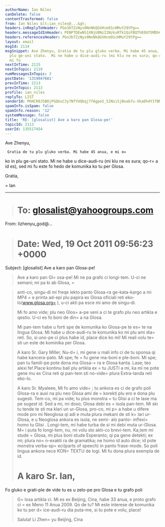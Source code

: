 ```yaml
---
authorName: Ian Niles
canDelete: false
contentTrasformed: false
from: Ian Niles &lt;ian_niles@...&gt;
headers.inReplyToHeader: PGo3bTZzNys0NnNkQGVHcm91cHMuY29tPg==
headers.messageIdInHeader: PENPTDEwNS1XNjU0NzI2NzkxRTk1QzFBQThEOUY5MDhCRUEwQHBoeC5nYmw+
headers.referencesHeader: PGo3bTZzNys0NnNkQGVHcm91cHMuY29tPg==
layout: email
msgId: 2114
msgSnippet: Ave Zhenyu, Gratia de tu plu gluko verba. Mi habe 45 anua, e mi eko in
  plu ge-uni stato.  Mi ne habe u dice-audi-ru (mi klu ne es sura; qo-ra id es), sed
  mi fu
nextInTime: 2115
nextInTopic: 2119
numMessagesInTopic: 3
postDate: '1319047681'
prevInTime: 2113
prevInTopic: 2113
profile: ian_niles
replyTo: LIST
senderId: PKHCR0J5BOjPGQUuC3y7NfYUQbqj7fAgpeS_52NsiSjBoab7u-XkaDh4YIfBM8qKymowDDqxkf8DOWDbmUt-hmrkeekoSqn0
spamInfo.isSpam: false
spamInfo.reason: '12'
systemMessage: false
title: 'RE: [glosalist] Ave a karo pan Glosa-pe!'
topicId: 2113
userId: 135517454
---
```



Ave Zhenyu,

 

     Gratia de tu plu gluko verba. Mi habe 45 anua, e mi e=
ko in plu ge-uni stato.  Mi ne habe u dice-audi-ru (mi klu ne es sura; qo-r=
a id es), sed mi fu este fo hedo de komunika ko tu per Glosa.

 

Gratia,

=
Ian  

________________________________
> To: glosalist@yahoogroups.com 
> =
From: lizhenyu_god@... 
> Date: Wed, 19 Oct 2011 09:56:23 +0000 
> =
Subject: [glosalist] Ave a karo pan Glosa-pe! 
> 
> 
> 
> Ave a karo pan Gl=
osa-pe! 
> Mi ne pa grafo ci longi-tem. U-ci ne semani; mi pa ki ab Glosa, =

> anti-co, singu-di mi freqe lekto panto Glosa-ra ge-kata-kargo a mi MP4 
=
> e printa ad-epi plu papira ex Glosa oficiali reti 
> eko-lo(www.glosa.org=
), u-ci akti pa esce mi amo de singu-di. 
> 
> Mi fo amo vide; plu neo Glos=
a-pe veni a ci te grafo plu neo artikla e 
> qestio. U-ci es fo boni de din=
a na Glosa. 
> 
> Mi pan-tem habe u forti spe de komunika ko Glosa-pe te es=
te na lingua 
> Glosa. Mi habe u dice-audi-ru te komunika ko mi plu ami dia=
 reti. So, 
> si uno-pe ci plus habe id, place dice ko mi! Mi reali volu te=
sti un 
> este de kominika per Glosa. 
> 
> A karo Sr. Gary Miller, 
> Nu-d=
i, mi gene u mali info ci de tu sponsa qi habe kancera-pato. Mi 
> spe; fe =
fu gene ma-boni e ple-boni. Mi spe; pan tu famili-pe pote dona 
> ma Glosa-=
ra e Glosa kanta. Lase; teo alexi fe! Place kontinu bali plu 
> artikla ex =
tu JUSTI a mi, ka mi ne pote gene mu ex Cina reti qi pan-tem 
> sti no-vide=
 plura Extra-landa reti eko-lo. 
> 
> A karo Sr. Myaleee, 
> Mi fo amo vide=
; tu ankora es ci de grafo poli Glosa-ra e auxi na plu 
> neo Glosa ami de =
korekti plu ero e dona plu sugesti. Tem-co, mi pa 
> vide; tu plus monstra =
tu Glisi a ci te lase ma pe sugest id. Sed a mi, 
> mi doxo; Glosa debi es =
isola pan-tem. Mi ski tu tende te sti ma klari 
> un ur-Glosa, pro-co, mi p=
a habe u difere mode pro mi Neoglosa qi adi e 
> muta plura mekani de sti k=
lari ur-Glosa, e u Neoglosa ankora es isola, 
> ne semi- alo panto- inflexi=
 homo tu Glisi . Longi-tem, mi habe turba de 
> si mi debi muta ur-Glosa. M=
i puta fo longi-tem, nu, mi volu sto akti-co 
> brevi-tem. Ka,tem mi stude =
Glosa, mi plus boni stude Esperanto; qi pa 
> gene detekti; ex mi; plura no=
n-exakti ra de gramatika; ne homo id auto 
> dice; id pote monstra verba-sp=
eci(parts of speech) in panto frase-mode. 
> So poli lingua ankora nece KON=
TEXTU de logi. Mi fu dona plura exempla 
> de id. 
> 
> A karo Sr. Ian, 
> =
Fo gluko e grati-ple de vide tu es u zelo-pe pro Glosa e tu grafo poli 
> G=
losa artikla ci. Mi es ex Beijing, Cina, habe 33 anua, e proto grafo 
> ci =
ex Meno 11 Anua 2009. Qo de tu? Mi este interese de komunika ko tu 
> per d=
ice-audi-ru dia puta-me, si tu pote e volu, place! 
> 
> Saluta! 
> Li Zhen=
yu 
> Beijing, Cina 
> 
> 
>   		 	   		  
